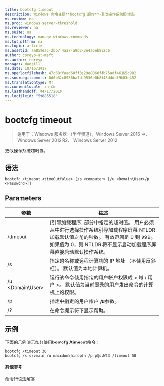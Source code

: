 ```yaml
---
title: bootcfg timeout
description: Windows 命令主题**bootcfg 超时**-更改操作系统超时值。
ms.custom: na
ms.prod: windows-server-threshold
ms.reviewer: na
ms.suite: na
ms.technology: manage-windows-commands
ms.tgt_pltfrm: na
ms.topic: article
ms.assetid: aa858eac-2bb7-4a27-a9bc-3e4a6eb8b2c6
author: coreyp-at-msft
ms.author: coreyp
manager: dongill
ms.date: 10/16/2017
ms.openlocfilehash: 47c68ffaad68ff3e29e8060fdb75adf46165c982
ms.sourcegitcommit: 0d0b32c8986ba7db9536e0b8648d4ddf9b03e452
ms.translationtype: MT
ms.contentlocale: zh-CN
ms.lasthandoff: 04/17/2019
ms.locfileid: "59885518"
---
```

# <a name="bootcfg-timeout"></a>bootcfg timeout

>适用于：Windows 服务器 （半年频道），Windows Server 2016 中，Windows Server 2012 R2、 Windows Server 2012

更改操作系统超时值。

## <a name="syntax"></a>语法
```
bootcfg /timeout <timeOutValue> [/s <computer> [/u <Domain\User>/p <Password>]]
```
## <a name="parameters"></a>Parameters
|参数|描述|
|-------|--------|
|/timeout <timeOutValue>|[引导加载程序] 部分中指定的超时值。 <timeOutValue>用户必须从中进行选择操作系统引导加载程序屏幕 NTLDR 加载默认值之前的秒数。 有效范围<timeOutValue>是 0 到 999。 如果值为 0，则 NTLDR 将不显示启动加载程序屏幕直接启动默认操作系统。|
|/s <computer>|指定的名称或远程计算机的 IP 地址 （不使用反斜杠）。 默认值为本地计算机。|
|/u <Domain\User>|运行该命令使用指定的用户帐户权限<User>或 < 域 \ 用户 >。 默认值为当前登录的用户发出命令的计算机上的权限。|
|/p <Password>|指定<Password>中指定的用户帐户 **/u**参数。|
|/?|在命令提示符下显示帮助。|
## <a name="BKMK_examples"></a>示例
下面的示例演示如何使用**bootcfg /timeout**命令：
```
bootcfg /timeout 30
bootcfg /s srvmain /u maindom\hiropln /p p@ssW23 /timeout 50
```
#### <a name="additional-references"></a>其他参考
[命令行语法解答](command-line-syntax-key.md)

